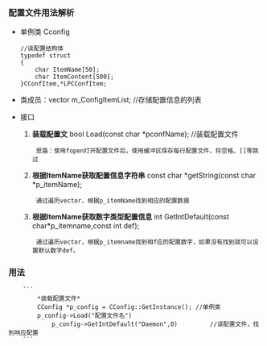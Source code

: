 ### 配置文件用法解析 ###

* 单例类 Cconfig
    ```
    //读配置结构体
    typedef struct 
    {
        char ItemName[50];              
        char ItemContent[500];
    }CConfItem,*LPCConfItem;
    ```
* 类成员：vector<LPCConfItem> m_ConfigItemList;   //存储配置信息的列表

* 接口
    1. __装载配置文__
        bool Load(const char *pconfName);  //装载配置文件

            思路：使用fopen打开配置文件后，使用缓冲区保存每行配置文件，将空格、[]等跳过
    
    2. __根据ItemName获取配置信息字符串__
        const char *getString(const char *p_itemName);
	       
            通过遍历vector，根据p_itemName找到相应的配置数据

    3. __根据ItemName获取数字类型配置信息__
        int GetIntDefault(const char*p_itemname,const int def);
	  
            通过遍历vector，根据p_itemname找到相f应的配置数字，如果没有找到就可以设置默认数字def。


### __用法__  
       
        ``` 
            *装载配置文件*
            CConfig *p_config = CConfig::GetInstance(); //单例类
            p_config->Load("配置文件名")
                p_config->GetIntDefault("Daemon",0)         //读配置文件，找到响应配置
        ```